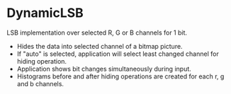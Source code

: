 # DynamicLSB
LSB implementation over selected R, G or B channels for 1 bit.  

* Hides the data into selected channel of a bitmap picture.  
* If "auto" is selected, application will select least changed channel for hiding operation.  
* Application shows bit changes simultaneously during input.  
* Histograms before and after hiding operations are created for each r, g and b channels.  
